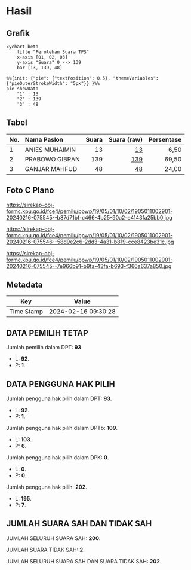 # Hasil

## Grafik

```mermaid
xychart-beta
    title "Perolehan Suara TPS"
    x-axis [01, 02, 03]
    y-axis "Suara" 0 --> 139
    bar [13, 139, 48]
```

```mermaid
%%{init: {"pie": {"textPosition": 0.5}, "themeVariables": {"pieOuterStrokeWidth": "5px"}} }%%
pie showData
    "1" : 13
    "2" : 139
    "3" : 48
```

## Tabel

| No. | Nama Paslon    | Suara | Suara (raw) | Persentase |
|:--- |:-------------- | -----:| -----------:| ----------:|
| 1   | ANIES MUHAIMIN | 13    | [13][p-1]   | 6,50       |
| 2   | PRABOWO GIBRAN | 139   | [139][p-2]  | 69,50      |
| 3   | GANJAR MAHFUD  | 48    | [48][p-3]   | 24,00      |


[p-1]: https://github.com/gigit-pemilu/pemilu-2024-19-kepulauan-bangka-belitung/blob/main/pilpres/hitung-suara/sub/19-kepulauan-bangka-belitung/sub/05-bangka-barat/sub/01-mentok/sub/1002-sungai-daeng/sub/901-tps/sub/paslon-1.txt
[p-2]: https://github.com/gigit-pemilu/pemilu-2024-19-kepulauan-bangka-belitung/blob/main/pilpres/hitung-suara/sub/19-kepulauan-bangka-belitung/sub/05-bangka-barat/sub/01-mentok/sub/1002-sungai-daeng/sub/901-tps/sub/paslon-2.txt
[p-3]: https://github.com/gigit-pemilu/pemilu-2024-19-kepulauan-bangka-belitung/blob/main/pilpres/hitung-suara/sub/19-kepulauan-bangka-belitung/sub/05-bangka-barat/sub/01-mentok/sub/1002-sungai-daeng/sub/901-tps/sub/paslon-3.txt

## Foto C Plano

https://sirekap-obj-formc.kpu.go.id/fce4/pemilu/ppwp/19/05/01/10/02/1905011002901-20240216-075545--b87d71bf-c466-4b25-90a2-e4143fa25bb0.jpg

https://sirekap-obj-formc.kpu.go.id/fce4/pemilu/ppwp/19/05/01/10/02/1905011002901-20240216-075546--58d9e2c6-2dd3-4a31-b819-cce8423be31c.jpg

https://sirekap-obj-formc.kpu.go.id/fce4/pemilu/ppwp/19/05/01/10/02/1905011002901-20240216-075545--7e966b91-b9fa-43fa-b693-f366a637a850.jpg


## Metadata

| Key        | Value               |
| ---------- | ------------------- |
| Time Stamp | 2024-02-16 09:30:28 |


## DATA PEMILIH TETAP

Jumlah pemilih dalam DPT: **93**.
 * L: **92**.
 * P: **1**.

## DATA PENGGUNA HAK PILIH

Jumlah pengguna hak pilih dalam DPT: **93**.
 * L: **92**.
 * P: **1**.

Jumlah pengguna hak pilih dalam DPTb: **109**.
 * L: **103**.
 * P: **6**.

Jumlah pengguna hak pilih dalam DPK: **0**.
 * L: **0**.
 * P: **0**.

Jumlah pengguna hak pilih: **202**.
 * L: **195**.
 * P: **7**.

## JUMLAH SUARA SAH DAN TIDAK SAH

JUMLAH SELURUH SUARA SAH: **200**.

JUMLAH SUARA TIDAK SAH: **2**.

JUMLAH SELURUH SUARA SAH DAN SUARA TIDAK SAH: **202**.


